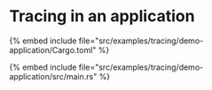# Tracing in an application

{% embed include file="src/examples/tracing/demo-application/Cargo.toml" %}

{% embed include file="src/examples/tracing/demo-application/src/main.rs" %}


